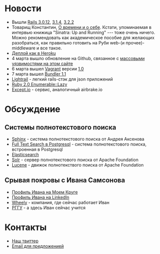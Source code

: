 # Новости

* Вышли [Rails 3.0.12](http://weblog.rubyonrails.org/2012/3/1/ann-rails-3-0-12-has-been-released), [3.1.4](http://weblog.rubyonrails.org/2012/3/1/ann-rails-3-1-4-has-been-released), [3.2.2](http://weblog.rubyonrails.org/2012/3/1/ann-rails-3-2-2-has-been-released)
* Товарищ Константин, [О времени и о себе](http://rubysource.com/interview-with-konstantin-haase/). Кстати,
  упоминаемая в интервью книжица "Sinatra: Up and Running" --- тоже очень
  ничего. Можно рекомендовать как академическое пособие для желающих
  разобраться, как правильно готовить на Руби web-(и прочее)-middleware и все такое.
* [Деплой как в Heroku](https://github.com/mislav/git-deploy)
* 4 марта вышло обновление на Github, связанное с [массовыми уязвимостями на этом сайте](https://github.com/blog/1068-public-key-security-vulnerability-and-mitigation)
* 6 марта вышел [Vagrant](http://vagrantup.com/) версии [1.0](https://github.com/mitchellh/vagrant/tree/v1.0.0)
* 7 марта вышел [Bundler 1.1](https://github.com/carlhuda/bundler/tree/v1.1.0)
* [Lightrail](https://github.com/lightness/lightrail) - легкий rails-стэк для json приложений
* [Ruby 2.0 Enumerable::Lazy](http://blog.railsware.com/2012/03/13/ruby-2-0-enumerablelazy/)
* [Except.io](http://except.io/) - сервис, аналогичный airbrake.io

# Обсуждение

## Системы полнотекстового поиска

* [Sphinx](http://sphinxsearch.com/) - система полнотекстового поиска от Андрея Аксенова
* [Full Text Search в Postgresql](http://www.postgresql.org/docs/9.1/interactive/textsearch.html) - система
	полнотекстового поиска, встроенная в Postgresql
* [Elasticsearch](http://www.elasticsearch.org/)
* [Solr](http://lucene.apache.org/solr/) - сервер полнотекстового поиска от Apache Foundation
* [Lucene](http://lucene.apache.org/) - движок полнотекствого поиска от Apache Foundation

## Срывая покровы с Ивана Самсонова

* [Профиль Ивана на Моем Круге](http://samsonov-ivan.moikrug.ru/)
* [Профиль Ивана на LinkedIn](http://www.linkedin.com/in/samsonovivan)
* [Wheely](http://wheely.com/) - компания, где сейчас работает Иван
* [РГГУ](http://www.rsuh.ru/) - а здесь Иван сейчас учится

# Контакты
* [Наш твиттер](https://twitter.com/#!/rubynoname)
* [Email для предложенией](mailto:evtuhovich@gmail.com)
